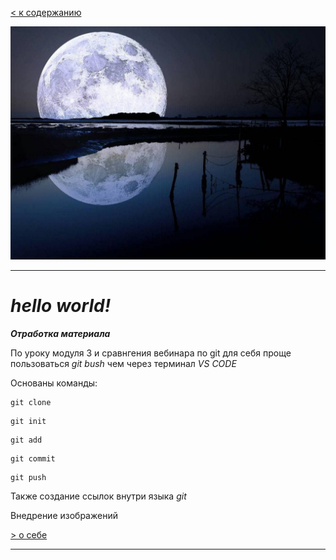 [< к содержанию](./README.md)

![git](./assets/moon.png)

---

# *hello world!*

***Отработка материала***

По уроку модуля 3 и сравнгения вебинара по git для себя проще пользоваться *git bush* чем через терминал *VS CODE*

Основаны команды:

```bash-
git clone
```

```bash-
git init
```

```bash-
git add
```

```bash-
git commit
```

```bash-
git push
```

Также создание ссылок внутри языка *git*

Внедрение изображений

[> о себе](./progect.md)

---
